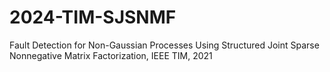 # 2024-TIM-SJSNMF
Fault Detection for Non-Gaussian Processes Using Structured Joint Sparse Nonnegative Matrix Factorization, IEEE TIM, 2021
